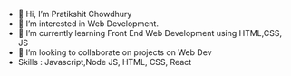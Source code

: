 - 👋 Hi, I’m Pratikshit Chowdhury
- 👀 I’m interested in Web Development.
- 🌱 I’m currently learning Front End Web Development using HTML,CSS, JS
- 💞️ I’m looking to collaborate on projects on Web Dev
- Skills : Javascript,Node JS, HTML, CSS, React

<!---
akshitchowdhury/akshitchowdhury is a ✨ special ✨ repository because its `README.md` (this file) appears on your GitHub profile.
You can click the Preview link to take a look at your changes.
--->

